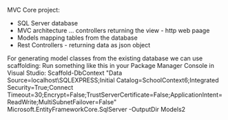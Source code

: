 ﻿MVC Core project:
- SQL Server database
- MVC architecture ... controllers returning the view - http web paage
- Models mapping tables from the database
- Rest Controllers - returning data as json object

For generating model classes from the existing database we can use scaffolding:
Run something like this in your Package Manager Console in Visual Studio:
Scaffold-DbContext "Data Source=localhost\SQLEXPRESS;Initial Catalog=SchoolContext6;Integrated Security=True;Connect Timeout=30;Encrypt=False;TrustServerCertificate=False;ApplicationIntent=ReadWrite;MultiSubnetFailover=False" Microsoft.EntityFrameworkCore.SqlServer -OutputDir Models2